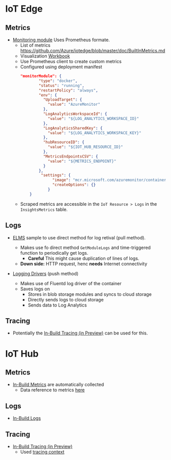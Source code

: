 # IoT Edge

## Metrics

- [Monitoring module](https://docs.microsoft.com/en-us/azure/iot-edge/how-to-collect-and-transport-metrics?view=iotedge-2020-11)
  Uses Prometheus formate.
  - List of metrics https://github.com/Azure/iotedge/blob/master/doc/BuiltInMetrics.md
  - Visualization [Workbook](https://docs.microsoft.com/en-us/azure/iot-edge/how-to-explore-curated-visualizations?view=iotedge-2020-11&tabs=devices%2Cmessaging)
  - Use Prometheus client to create custom metrics
  - Configured using deployment manifest    
    ```json
    "monitorModule": {
            "type": "docker",
            "status": "running",
            "restartPolicy": "always",
            "env": {
              "UploadTarget": {
                "value": "AzureMonitor"
              },
              "LogAnalyticsWorkspaceId": {
                "value": "${LOG_ANALYTICS_WORKSPACE_ID}"
              },
              "LogAnalyticsSharedKey": {
                "value": "${LOG_ANALYTICS_WORKSPACE_KEY}"
              },
              "hubResourceID": {
                "value": "${IOT_HUB_RESOURCE_ID}"
              },
              "MetricsEndpointsCSV": {
                "value": "${METRICS_ENDPOINT}"
              }
            },
             "settings": {
                  "image": "mcr.microsoft.com/azuremonitor/containerinsights/ciprod:iot-0.1.3.3",
                  "createOptions": {}
                }
        }
    ```
  - Scraped metrics are accessible in the `IoT Resource > Logs` in the `InsightsMetrics` table.

## Logs

- [ELMS](https://docs.microsoft.com/en-us/azure/iot-edge/how-to-retrieve-iot-edge-logs?view=iotedge-2020-11) sample to use direct method for log retival (pull method).

  - Makes use fo direct method `GetModuleLogs` and time-triggered function to periodically get logs.
    - **Careful** This might cause duplication of lines of logs.
  - **Down side:** HTTP request, henc **needs** Internet connectivity

- [Logging Drivers](https://github.com/suneetnangia/iot-edge-logging-fluentd) (push method)
  - Makes use of Fluentd log driver of the container
  - Saves logs on
    - Stores in blob storage modules and syncs to cloud storage
    - Directly sends logs to cloud storage
    - Sends data to Log Analytics

## Tracing

- Potentially the [In-Build Tracing (in Preview)](https://docs.microsoft.com/en-us/azure/iot-hub/iot-hub-distributed-tracing) can be used for this.

# IoT Hub

## Metrics

- [In-Build Metrics](https://docs.microsoft.com/en-us/azure/iot-hub/monitor-iot-hub) are automatically collected
  - Data reference to metrics [here](https://docs.microsoft.com/en-us/azure/iot-hub/monitor-iot-hub-reference)

## Logs

- [In-Build Logs](https://docs.microsoft.com/en-us/azure/iot-hub/monitor-iot-hub#collection-and-routing)

## Tracing

- [In-Build Tracing (in Preview)](https://docs.microsoft.com/en-us/azure/iot-hub/iot-hub-distributed-tracing)
  - Used [tracing context](https://github.com/w3c/trace-context)
